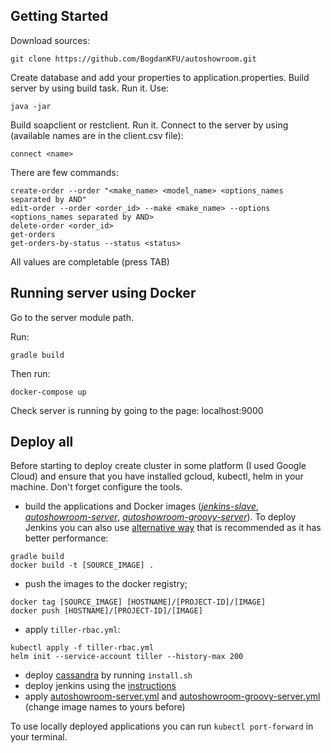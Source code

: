 ## Getting Started

Download sources:
```
git clone https://github.com/BogdanKFU/autoshowroom.git
```
Create database and add your properties to application.properties.
Build server by using build task. Run it. Use:
```
java -jar
```
Build soapclient or restclient. Run it.
Connect to the server by using (available names are in the client.csv file):
```
connect <name>
```
There are few commands:
```
create-order --order "<make_name> <model_name> <options_names separated by AND"
edit-order --order <order_id> --make <make_name> --options <options_names separated by AND>
delete-order <order_id>
get-orders
get-orders-by-status --status <status>
```
All values are completable (press TAB)

## Running server using Docker

Go to the server module path.

Run:
```
gradle build
```
Then run:
```
docker-compose up
```
Check server is running by going to the page: localhost:9000
## Deploy all
Before starting to deploy create cluster in some platform (I used Google Cloud) and ensure that
you have installed gcloud, kubectl, helm in your machine. Don't forget configure the tools.
- build the applications and Docker images
([_jenkins-slave_](https://github.com/bepopov/autoshowroom/tree/master/server/opt/jenkins/slave), 
[_autoshowroom-server_](https://github.com/bepopov/autoshowroom/tree/master/server),
[_autoshowroom-groovy-server_](https://github.com/bepopov/autoshowroom/tree/master/groovy_server)). To deploy 
Jenkins you can also use [alternative way](https://github.com/bepopov/autoshowroom/tree/alternative-jenkins/server/ops/jenkins/master)
 that is recommended as it has better performance:
```
gradle build
docker build -t [SOURCE_IMAGE] .
```
- push the images to the docker registry;
```
docker tag [SOURCE_IMAGE] [HOSTNAME]/[PROJECT-ID]/[IMAGE]
docker push [HOSTNAME]/[PROJECT-ID]/[IMAGE]
```
- apply `tiller-rbac.yml`:
```
kubectl apply -f tiller-rbac.yml
helm init --service-account tiller --history-max 200
```
- deploy
[cassandra](https://github.com/bepopov/autoshowroom/tree/master/groovy_server/ops/cassandra)
by running ```install.sh```
- deploy jenkins using the 
[instructions](https://github.com/bepopov/autoshowroom/tree/master/server/opt/jenkins)
- apply
[autoshowroom-server.yml](https://github.com/bepopov/autoshowroom/blob/master/server/autoshowroom-server.yml)
and
[autoshowroom-groovy-server.yml](https://github.com/bepopov/autoshowroom/blob/master/groovy_server/autoshowroom-groovy-server.yml)
(change image names to yours before)

To use locally deployed applications you can run ```kubectl port-forward``` in your terminal.